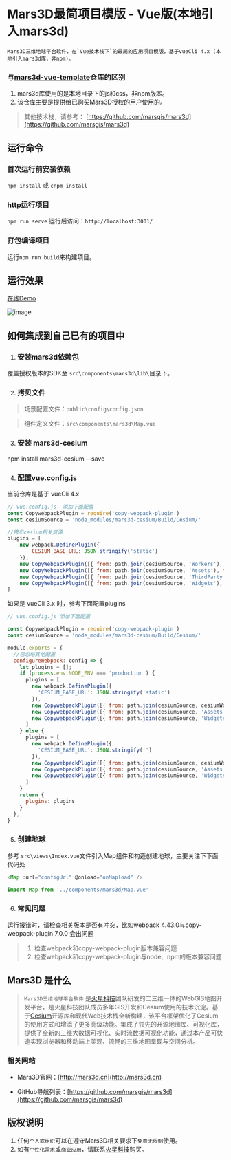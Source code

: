 # Mars3D最简项目模版 - Vue版(本地引入mars3d)
    Mars3D三维地球平台软件，在`Vue技术栈下`的最简的应用项目模版，基于vueCli 4.x (本地引入mars3d库，非npm)。
     

### 与[mars3d-vue-template](https://github.com/marsgis/mars3d-vue-template)仓库的区别
1. mars3d库使用的是本地目录下的js和css，非npm版本。
2. 该仓库主要是提供给已购买Mars3D授权的用户使用的。


 > 其他技术栈，请参考： [https://github.com/marsgis/mars3d](https://github.com/marsgis/mars3d)
 
  
## 运行命令
 
### 首次运行前安装依赖
 `npm install` 或 `cnpm install`
 
### http运行项目
 `npm run serve`  运行后访问：`http://localhost:3001/` 

### 打包编译项目
 运行`npm run build`来构建项目。 

## 运行效果 
 [在线Demo](http://mars3d.cn/project/vue-template/)  

 ![image](http://mars3d.cn/project/vue-template/screenshot.jpg)
 

  
## 如何集成到自己已有的项目中
1. ### 安装mars3d依赖包
 覆盖授权版本的SDK至 `src\components\mars3d\lib\`目录下。

2. ### 拷贝文件
 > 场景配置文件：`public\config\config.json`

 > 组件定义文件：`src\components\mars3d\Map.vue`

3. ### 安装 mars3d-cesium
 npm install  mars3d-cesium --save

4. ### 配置vue.config.js 
当前仓库是基于 vueCli 4.x 
```js
// vue.config.js  添加下面配置  
const CopywebpackPlugin = require('copy-webpack-plugin')
const cesiumSource = 'node_modules/mars3d-cesium/Build/Cesium/'

//拷贝cesium相关资源
plugins = [
    new webpack.DefinePlugin({
        CESIUM_BASE_URL: JSON.stringify('static')
    }),
    new CopyWebpackPlugin([{ from: path.join(cesiumSource, 'Workers'), to: 'static/Workers' }]),
    new CopyWebpackPlugin([{ from: path.join(cesiumSource, 'Assets'), to: 'static/Assets' }]),
    new CopyWebpackPlugin([{ from: path.join(cesiumSource, 'ThirdParty'), to: 'static/ThirdParty' }]),
    new CopyWebpackPlugin([{ from: path.join(cesiumSource, 'Widgets'), to: 'static/Widgets' }])
]
```
如果是 vueCli 3.x 时，参考下面配置plugins 

```js
// vue.config.js 添加下面配置

const CopywebpackPlugin = require('copy-webpack-plugin')
const cesiumSource = 'node_modules/mars3d-cesium/Build/Cesium/'

module.exports = {
  //已忽略其他配置
  configureWebpack: config => {
    let plugins = [];
    if (process.env.NODE_ENV === 'production') {
      plugins = [
        new webpack.DefinePlugin({
          'CESIUM_BASE_URL': JSON.stringify('static')
        }),
        new CopywebpackPlugin([{ from: path.join(cesiumSource, cesiumWorkers), to: 'static/Workers' }]),
        new CopywebpackPlugin([{ from: path.join(cesiumSource, 'Assets'), to: 'static/Assets' }]),
        new CopywebpackPlugin([{ from: path.join(cesiumSource, 'Widgets'), to: 'static/Widgets' }]),
      ]
    } else {
      plugins = [
        new webpack.DefinePlugin({
          'CESIUM_BASE_URL': JSON.stringify('')
        }),
        new CopywebpackPlugin([{ from: path.join(cesiumSource, cesiumWorkers), to: 'Workers' }]),
        new CopywebpackPlugin([{ from: path.join(cesiumSource, 'Assets'), to: 'Assets' }]),
        new CopywebpackPlugin([{ from: path.join(cesiumSource, 'Widgets'), to: 'Widgets' }]),
      ]
    }
    return {
      plugins: plugins
    }
  },
}
```


5. ### 创建地球 
 参考 `src\views\Index.vue`文件引入Map组件和构造创建地球，主要关注下下面代码处
```js
<Map :url="configUrl" @onload="onMapload" />

import Map from '../components/mars3d/Map.vue'
```
6. ### 常见问题
 运行报错时，请检查相关版本是否有冲突，比如webpack 4.43.0与copy-webpack-plugin 7.0.0 会出问题
  >1. 检查webpack和copy-webpack-plugin版本兼容问题
  >2. 检查webpack和copy-webpack-plugin与node、npm的版本兼容问题
 

## Mars3D 是什么 
> `Mars3D三维地球平台软件` 是[火星科技](http://marsgis.cn/)团队研发的二三维一体的WebGIS地图开发平台，是火星科技团队成员多年GIS开发和Cesium使用的技术沉淀。基于[Cesium](https://cesium.com/cesiumjs/)开源库和现代Web技术栈全新构建，该平台框架优化了Cesium的使用方式和增添了更多高级功能。集成了领先的开源地图库、可视化库，提供了全新的三维大数据可视化、实时流数据可视化功能，通过本产品可快速实现浏览器和移动端上美观、流畅的三维地图呈现与空间分析。

### 相关网站 
- Mars3D官网：[http://mars3d.cn](http://mars3d.cn)  

- GitHub导航列表：[https://github.com/marsgis/mars3d](https://github.com/marsgis/mars3d)


## 版权说明
1. 任何`个人或组织`可以在遵守Mars3D相关要求下`免费无限制`使用。
2. 如有`个性化需求`或`商业应用`，请联系[火星科技](http://mars3d.cn)购买。